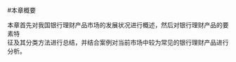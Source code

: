 #本章概要
<p>本章首先对我国银行理财产品市场的发展状况进行概述，然后对银行理财产品的要素特 <br />
    征及其分类方法进行总结，并结合案例对当前市场中较为常见的银行理财产品进行分析。</p>
